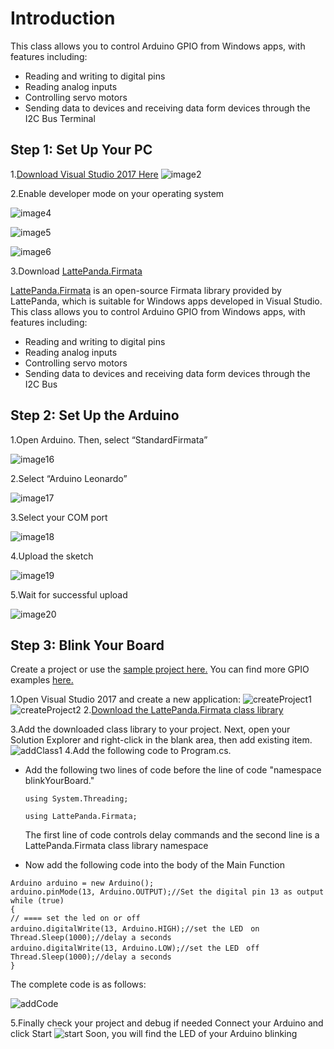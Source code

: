 # Introduction

This class allows you to control Arduino GPIO from Windows apps, with features including:

- Reading and writing to digital pins
- Reading analog inputs
- Controlling servo motors
- Sending data to devices and receiving data form devices through the I2C Bus Terminal

## Step 1: Set Up Your PC

 1.[Download Visual Studio 2017 Here](https://www.visualstudio.com/downloads/download-visual-studio-vs)
   ![image2](http://www.lattepanda.com/wp-content/uploads/2016/02/image2.jpeg)

 2.Enable developer mode on your operating system

   ![image4](http://www.lattepanda.com/wp-content/uploads/2016/02/image4.jpeg)

   ![image5](http://www.lattepanda.com/wp-content/uploads/2016/02/image5.jpeg)

   ![image6](http://www.lattepanda.com/wp-content/uploads/2016/02/image6.jpeg)

 3.Download [LattePanda.Firmata](https://github.com/LattePandaTeam/LattePanda-Development-Support/tree/master/LattePandaFirmata)


   [LattePanda.Firmata](https://github.com/LattePandaTeam/LattePanda-Development-Support/tree/master/LattePandaFirmata) is an open-source Firmata library provided by LattePanda, which is suitable for Windows apps developed in Visual Studio. This class allows you to control Arduino GPIO from Windows apps, with features including:

- Reading and writing to digital pins
- Reading analog inputs
- Controlling servo motors
- Sending data to devices and receiving data form devices through the I2C Bus

## Step 2: Set Up the Arduino

 1.Open Arduino. Then, select “StandardFirmata”

   ![image16](http://www.lattepanda.com/wp-content/uploads/2016/02/image16.png)

 2.Select “Arduino Leonardo”

   ![image17](http://www.lattepanda.com/wp-content/uploads/2016/02/image17.png)

 3.Select your COM port

   ![image18](http://www.lattepanda.com/wp-content/uploads/2016/02/image18.png)

 4.Upload the sketch

   ![image19](http://www.lattepanda.com/wp-content/uploads/2016/02/image19.png)

 5.Wait for successful upload

   ![image20](http://www.lattepanda.com/wp-content/uploads/2016/02/image20.png)

## Step 3: Blink Your Board

Create a project or use the [sample project here.](http://www.lattepanda.com/wp-content/uploads/2016/02/blinkYourBoard.zip) You can find more GPIO examples [here.](http://docs.lattepanda.com/content/hardware/examples/)

 1.Open Visual Studio 2017 and create a new application:
   ![createProject1](http://www.lattepanda.com/wp-content/uploads/2016/02/createProject1.png)
   ![createProject2](http://www.lattepanda.com/wp-content/uploads/2016/02/createProject2.png)
 2.[Download the LattePanda.Firmata class library](https://github.com/LattePandaTeam/LattePanda-Development-Support/tree/master/LattePandaFirmata)

 3.Add the downloaded class library to your project. Next, open your Solution Explorer and right-click in the blank area, then add existing item.
   ![addClass1](http://www.lattepanda.com/wp-content/uploads/2016/02/addClass1.png)
 4.Add the following code to Program.cs.

   - Add the following two lines of code before the line of code "namespace blinkYourBoard."

     `using System.Threading;`

     `using LattePanda.Firmata;`

     The first line of code controls delay commands and the second line is a LattePanda.Firmata class library namespace

   - Now add the following code into the body of the Main Function


```
Arduino arduino = new Arduino();
arduino.pinMode(13, Arduino.OUTPUT);//Set the digital pin 13 as output
while (true)
{
// ==== set the led on or off
arduino.digitalWrite(13, Arduino.HIGH);//set the LED　on
Thread.Sleep(1000);//delay a seconds
arduino.digitalWrite(13, Arduino.LOW);//set the LED　off
Thread.Sleep(1000);//delay a seconds
}
```

The complete code is as follows:

![addCode](http://www.lattepanda.com/wp-content/uploads/2016/02/addCode.png)

5.Finally check your project and debug if needed
   Connect your Arduino and click Start
   ![start](http://www.lattepanda.com/wp-content/uploads/2016/02/start.png)
   Soon, you will find the LED of your Arduino blinking

